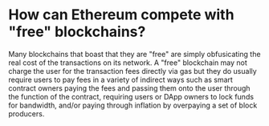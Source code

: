 # How can Ethereum compete with "free" blockchains?

Many blockchains that boast that they are "free" are simply obfusicating the real cost of the transactions on its network. A "free" blockchain may not charge the user for the transaction fees directly via gas but they do usually require users to pay fees in a variety of indirect ways such as smart contract owners paying the fees and passing them onto the user through the function of the contract, requiring users or DApp owners to lock funds for bandwidth, and/or paying through inflation by overpaying a set of block producers.

